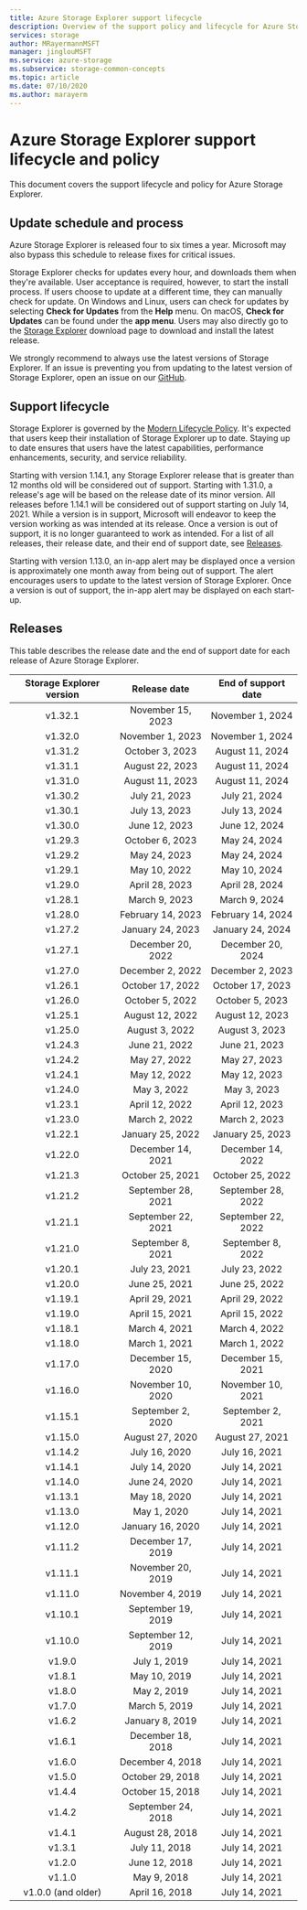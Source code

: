 ```yaml
---
title: Azure Storage Explorer support lifecycle
description: Overview of the support policy and lifecycle for Azure Storage Explorer
services: storage
author: MRayermannMSFT
manager: jinglouMSFT
ms.service: azure-storage
ms.subservice: storage-common-concepts
ms.topic: article
ms.date: 07/10/2020
ms.author: marayerm
---
```


# Azure Storage Explorer support lifecycle and policy

This document covers the support lifecycle and policy for Azure Storage Explorer.

## Update schedule and process

Azure Storage Explorer is released four to six times a year. Microsoft may also bypass this schedule to release fixes for critical issues.

Storage Explorer checks for updates every hour, and downloads them when they're available. User acceptance is required, however, to start the install process. If users choose to update at a different time, they can manually check for update. On Windows and Linux, users can check for updates by selecting **Check for Updates** from the **Help** menu. On macOS, **Check for Updates** can be found under the **app menu**. Users may also directly go to the [Storage Explorer](https://azure.microsoft.com/features/storage-explorer/) download page to download and install the latest release.

We strongly recommend to always use the latest versions of Storage Explorer. If an issue is preventing you from updating to the latest version of Storage Explorer, open an issue on our [GitHub](https://github.com/microsoft/AzureStorageExplorer).

## Support lifecycle

Storage Explorer is governed by the [Modern Lifecycle Policy](https://support.microsoft.com/help/30881/modern-lifecycle-policy). It's expected that users keep their installation of Storage Explorer up to date. Staying up to date ensures that users have the latest capabilities, performance enhancements, security, and service reliability.

Starting with version 1.14.1, any Storage Explorer release that is greater than 12 months old will be considered out of support. Starting with 1.31.0, a release's age will be based on the release date of its minor version. All releases before 1.14.1 will be considered out of support starting on July 14, 2021. While a version is in support, Microsoft will endeavor to keep the version working as was intended at its release. Once a version is out of support, it is no longer guaranteed to work as intended. For a list of all releases, their release date, and their end of support date, see [Releases](#releases).

Starting with version 1.13.0, an in-app alert may be displayed once a version is approximately one month away from being out of support. The alert encourages users to update to the latest version of Storage Explorer. Once a version is out of support, the in-app alert may be displayed on each start-up.

## Releases

This table describes the release date and the end of support date for each release of Azure Storage Explorer.

| Storage Explorer version  | Release date       | End of support date |
|:-------------------------:|:------------------:|:-------------------:|
| v1.32.1                   | November 15, 2023  | November 1, 2024    |
| v1.32.0                   | November 1, 2023   | November 1, 2024    |
| v1.31.2                   | October 3, 2023    | August 11, 2024     |
| v1.31.1                   | August 22, 2023    | August 11, 2024     |
| v1.31.0                   | August 11, 2023    | August 11, 2024     |
| v1.30.2                   | July 21, 2023      | July 21, 2024       |
| v1.30.1                   | July 13, 2023      | July 13, 2024       |
| v1.30.0                   | June 12, 2023      | June 12, 2024       |
| v1.29.3                   | October 6, 2023    | May 24, 2024        |
| v1.29.2                   | May 24, 2023       | May 24, 2024        |
| v1.29.1                   | May 10, 2022       | May 10, 2024        |
| v1.29.0                   | April 28, 2023     | April 28, 2024      |
| v1.28.1                   | March 9, 2023      | March 9, 2024       |
| v1.28.0                   | February 14, 2023  | February 14, 2024   |
| v1.27.2                   | January 24, 2023   | January 24, 2024    |
| v1.27.1                   | December 20, 2022  | December 20, 2024   |
| v1.27.0                   | December 2, 2022   | December 2, 2023    |
| v1.26.1                   | October 17, 2022   | October 17, 2023    |
| v1.26.0                   | October 5, 2022    | October 5, 2023     |
| v1.25.1                   | August 12, 2022    | August 12, 2023     |
| v1.25.0                   | August 3, 2022     | August 3, 2023      |
| v1.24.3                   | June 21, 2022      | June 21, 2023       |
| v1.24.2                   | May 27, 2022       | May 27, 2023        |
| v1.24.1                   | May 12, 2022       | May 12, 2023        |
| v1.24.0                   | May 3, 2022        | May 3, 2023         |
| v1.23.1                   | April 12, 2022     | April 12, 2023      |
| v1.23.0                   | March 2, 2022      | March 2, 2023       |
| v1.22.1                   | January 25, 2022   | January 25, 2023    |
| v1.22.0                   | December 14, 2021  | December 14, 2022   |
| v1.21.3                   | October 25, 2021   | October 25, 2022    |
| v1.21.2                   | September 28, 2021 | September 28, 2022  |
| v1.21.1                   | September 22, 2021 | September 22, 2022  |
| v1.21.0                   | September 8, 2021  | September 8, 2022   |
| v1.20.1                   | July 23, 2021      | July 23, 2022       |
| v1.20.0                   | June 25, 2021      | June 25, 2022       |
| v1.19.1                   | April 29, 2021     | April 29, 2022      |
| v1.19.0                   | April 15, 2021     | April 15, 2022      |
| v1.18.1                   | March 4, 2021      | March 4, 2022       |
| v1.18.0                   | March 1, 2021      | March 1, 2022       |
| v1.17.0                   | December 15, 2020  | December 15, 2021   |
| v1.16.0                   | November 10, 2020  | November 10, 2021   |
| v1.15.1                   | September 2, 2020  | September 2, 2021   |
| v1.15.0                   | August 27, 2020    | August 27, 2021     |
| v1.14.2                   | July 16, 2020      | July 16, 2021       |
| v1.14.1                   | July 14, 2020      | July 14, 2021       |
| v1.14.0                   | June 24, 2020      | July 14, 2021       |
| v1.13.1                   | May 18, 2020       | July 14, 2021       |
| v1.13.0                   | May 1, 2020        | July 14, 2021       |
| v1.12.0                   | January 16, 2020   | July 14, 2021       |
| v1.11.2                   | December 17, 2019  | July 14, 2021       |
| v1.11.1                   | November 20, 2019  | July 14, 2021       |
| v1.11.0                   | November 4, 2019   | July 14, 2021       |
| v1.10.1                   | September 19, 2019 | July 14, 2021       |
| v1.10.0                   | September 12, 2019 | July 14, 2021       |
| v1.9.0                    | July 1, 2019       | July 14, 2021       |
| v1.8.1                    | May 10, 2019       | July 14, 2021       |
| v1.8.0                    | May 2, 2019        | July 14, 2021       |
| v1.7.0                    | March 5, 2019      | July 14, 2021       |
| v1.6.2                    | January 8, 2019    | July 14, 2021       |
| v1.6.1                    | December 18, 2018  | July 14, 2021       |
| v1.6.0                    | December 4, 2018   | July 14, 2021       |
| v1.5.0                    | October 29, 2018   | July 14, 2021       |
| v1.4.4                    | October 15, 2018   | July 14, 2021       |
| v1.4.2                    | September 24, 2018 | July 14, 2021       |
| v1.4.1                    | August 28, 2018    | July 14, 2021       |
| v1.3.1                    | July 11, 2018      | July 14, 2021       |
| v1.2.0                    | June 12, 2018      | July 14, 2021       |
| v1.1.0                    | May 9, 2018        | July 14, 2021       |
| v1.0.0 (and older)        | April 16, 2018     | July 14, 2021       |
